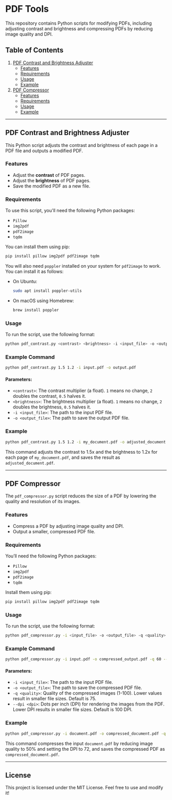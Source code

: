 # PDF Tools

This repository contains Python scripts for modifying PDFs, including adjusting contrast and brightness and compressing PDFs by reducing image quality and DPI.

## Table of Contents
1. [PDF Contrast and Brightness Adjuster](#pdf-contrast-and-brightness-adjuster)
   - [Features](#features)
   - [Requirements](#requirements)
   - [Usage](#usage)
   - [Example](#example)
2. [PDF Compressor](#pdf-compressor)
   - [Features](#features-1)
   - [Requirements](#requirements-1)
   - [Usage](#usage-1)
   - [Example](#example-1)

---

## PDF Contrast and Brightness Adjuster

This Python script adjusts the contrast and brightness of each page in a PDF file and outputs a modified PDF.

### Features
- Adjust the **contrast** of PDF pages.
- Adjust the **brightness** of PDF pages.
- Save the modified PDF as a new file.

### Requirements

To use this script, you'll need the following Python packages:

- `Pillow`
- `img2pdf`
- `pdf2image`
- `tqdm`

You can install them using pip:

```bash
pip install pillow img2pdf pdf2image tqdm
```

You will also need `poppler` installed on your system for `pdf2image` to work. You can install it as follows:

- On Ubuntu:

  ```bash
  sudo apt install poppler-utils
  ```

- On macOS using Homebrew:

  ```bash
  brew install poppler
  ```

### Usage

To run the script, use the following format:

```bash
python pdf_contrast.py <contrast> <brightness> -i <input_file> -o <output_file>
```

### Example Command

```bash
python pdf_contrast.py 1.5 1.2 -i input.pdf -o output.pdf
```

#### Parameters:
- `<contrast>`: The contrast multiplier (a float). `1` means no change, `2` doubles the contrast, `0.5` halves it.
- `<brightness>`: The brightness multiplier (a float). `1` means no change, `2` doubles the brightness, `0.5` halves it.
- `-i <input_file>`: The path to the input PDF file.
- `-o <output_file>`: The path to save the output PDF file.

### Example

```bash
python pdf_contrast.py 1.5 1.2 -i my_document.pdf -o adjusted_document.pdf
```

This command adjusts the contrast to 1.5x and the brightness to 1.2x for each page of `my_document.pdf`, and saves the result as `adjusted_document.pdf`.

---

## PDF Compressor

The `pdf_compressor.py` script reduces the size of a PDF by lowering the quality and resolution of its images.

### Features
- Compress a PDF by adjusting image quality and DPI.
- Output a smaller, compressed PDF file.

### Requirements

You’ll need the following Python packages:

- `Pillow`
- `img2pdf`
- `pdf2image`
- `tqdm`

Install them using pip:

```bash
pip install pillow img2pdf pdf2image tqdm
```

### Usage

To run the script, use the following format:

```bash
python pdf_compressor.py -i <input_file> -o <output_file> -q <quality> --dpi <dpi>
```

### Example Command

```bash
python pdf_compressor.py -i input.pdf -o compressed_output.pdf -q 60 --dpi 80
```

#### Parameters:
- `-i <input_file>`: The path to the input PDF file.
- `-o <output_file>`: The path to save the compressed PDF file.
- `-q <quality>`: Quality of the compressed images (1-100). Lower values result in smaller file sizes. Default is 75.
- `--dpi <dpi>`: Dots per inch (DPI) for rendering the images from the PDF. Lower DPI results in smaller file sizes. Default is 100 DPI.

### Example

```bash
python pdf_compressor.py -i document.pdf -o compressed_document.pdf -q 50 --dpi 72
```

This command compresses the input `document.pdf` by reducing image quality to 50% and setting the DPI to 72, and saves the compressed PDF as `compressed_document.pdf`.

---

## License

This project is licensed under the MIT License. Feel free to use and modify it!
